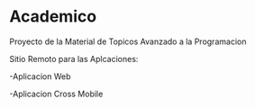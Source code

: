 # Academico
Proyecto de la Material de Topicos Avanzado a la Programacion 

Sitio Remoto para las Aplcaciones:
 
  -Aplicacion Web
  
  -Aplicacion Cross Mobile 
  
